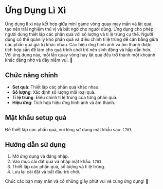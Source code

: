 # Ứng Dụng Lì Xì

Ứng dụng lì xì này kết hợp giữa mini game vòng quay may mắn và lật quà, tạo nên trải nghiệm thú vị và bất ngờ cho người dùng. Ứng dụng cho phép người dùng thiết lập các phần quà với số lượng và tỉ lệ trúng cụ thể. Người dùng có thể quản lý kho phần quà và điều chỉnh tỉ lệ trúng để cân bằng giữa các phần quà giá trị khác nhau. Các hiệu ứng hình ảnh và âm thanh được tích hợp sẵn để làm cho quá trình chơi trở nên sinh động và hấp dẫn hơn. Với ứng dụng này, mỗi lần quay vòng hay lật quà đều trở thành một khoảnh khắc đáng nhớ và đầy niềm vui. 🌟

## Chức năng chính

- **Set quà**: Thiết lập các phần quà khác nhau.
- **Số lượng**: Xác định số lượng mỗi loại quà.
- **Tỉ lệ trúng**: Điều chỉnh tỉ lệ trúng của từng phần quà.
- **Hiệu ứng**: Tích hợp hiệu ứng hình ảnh và âm thanh.

## Mật khẩu setup quà

Để thiết lập các phần quà, vui lòng sử dụng mật khẩu sau: `1703`.

## Hướng dẫn sử dụng

1. Mở ứng dụng và đăng nhập.
2. Vào mục cài đặt quà và nhập mật khẩu: `1703`.
3. Thiết lập các phần quà, số lượng và tỉ lệ trúng.
4. Lưu lại cài đặt và bắt đầu trò chơi.

Chúc các bạn may mắn và có những giây phút vui vẻ cùng ứng dụng! 🎉
